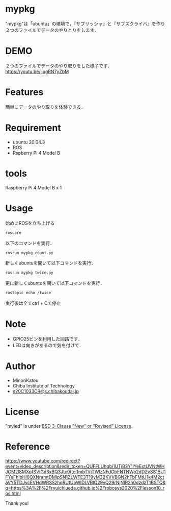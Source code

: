 # mypkg

"mypkg"は「ubuntu」の環境で，『サブリッシャ』と『サブスクライバ』を作り２つのファイルでデータのやりとりをします．

# DEMO

２つのファイルでデータのやり取りをした様子です．<br>
https://youtu.be/jjugRN7yZbM

# Features

簡単にデータのやり取りを体験できる．

# Requirement

* ubuntu 20.04.3
* ROS
* Rspberry Pi 4 Model B

# tools

Raspberry Pi 4 Model B x 1<br>

# Usage

始めにROSを立ち上げる

```bash
roscore
```

以下のコマンドを実行．

```bash
rosrun mypkg count.py
```

新しくubuntuを開いて以下コマンドを実行．

```bash
rosrun mypkg twice.py
```

更に新しくubuntuを開いて以下コマンドを実行．

```bash
rostopic echo /twice
```

実行後は全てctrl + Cで停止

# Note

* GPIO25ピンを利用した回路です．
* LEDは向きがあるので気を付けて．

# Author

* MinoriKatou
* Chiba Institute of Technology
* s20C1033CR@s.chibakoudai.jp

# License

"myled" is under [BSD 3-Clause "New" or "Revised" License](https://www.gnu.org/licenses/).

# Reference

https://www.youtube.com/redirect?event=video_description&redir_token=QUFFLUhqbi1UTjB3Y1lYeExtUVNtWHJGM2lSMXpfSVlGd3xBQ3Jtc0ttei1mbTVjTWlzNFdGbFNTNWo2dDZvSS1BU1FYeFhibHl0QXNramtDMlpSN1ZLWTE3T19yM3BKVVBGN2hFbFMtU1k4M2ctaVY5TDJvcEVHdWRSSzhqRUtUbWlDLVBlQ29vQ29rNjNIR2h0dzdzT1BSTQ&q=https%3A%2F%2Fryuichiueda.github.io%2Frobosys2020%2Flesson10_ros.html

Thank you!
